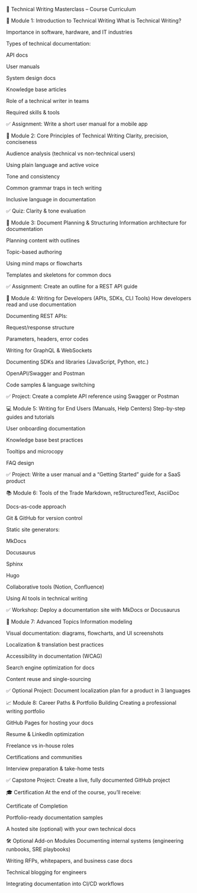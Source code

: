 🧠 Technical Writing Masterclass – Course Curriculum

🧱 Module 1: Introduction to Technical Writing
What is Technical Writing?

Importance in software, hardware, and IT industries

Types of technical documentation:

API docs

User manuals

System design docs

Knowledge base articles

Role of a technical writer in teams

Required skills & tools

✅ Assignment: Write a short user manual for a mobile app

🧰 Module 2: Core Principles of Technical Writing
Clarity, precision, conciseness

Audience analysis (technical vs non-technical users)

Using plain language and active voice

Tone and consistency

Common grammar traps in tech writing

Inclusive language in documentation

✅ Quiz: Clarity & tone evaluation

📐 Module 3: Document Planning & Structuring
Information architecture for documentation

Planning content with outlines

Topic-based authoring

Using mind maps or flowcharts

Templates and skeletons for common docs

✅ Assignment: Create an outline for a REST API guide

🧩 Module 4: Writing for Developers (APIs, SDKs, CLI Tools)
How developers read and use documentation

Documenting REST APIs:

Request/response structure

Parameters, headers, error codes

Writing for GraphQL & WebSockets

Documenting SDKs and libraries (JavaScript, Python, etc.)

OpenAPI/Swagger and Postman

Code samples & language switching

✅ Project: Create a complete API reference using Swagger or Postman

💻 Module 5: Writing for End Users (Manuals, Help Centers)
Step-by-step guides and tutorials

User onboarding documentation

Knowledge base best practices

Tooltips and microcopy

FAQ design

✅ Project: Write a user manual and a “Getting Started” guide for a SaaS product

📚 Module 6: Tools of the Trade
Markdown, reStructuredText, AsciiDoc

Docs-as-code approach

Git & GitHub for version control

Static site generators:

MkDocs

Docusaurus

Sphinx

Hugo

Collaborative tools (Notion, Confluence)

Using AI tools in technical writing

✅ Workshop: Deploy a documentation site with MkDocs or Docusaurus

🧠 Module 7: Advanced Topics
Information modeling

Visual documentation: diagrams, flowcharts, and UI screenshots

Localization & translation best practices

Accessibility in documentation (WCAG)

Search engine optimization for docs

Content reuse and single-sourcing

✅ Optional Project: Document localization plan for a product in 3 languages

📈 Module 8: Career Paths & Portfolio Building
Creating a professional writing portfolio

GitHub Pages for hosting your docs

Resume & LinkedIn optimization

Freelance vs in-house roles

Certifications and communities

Interview preparation & take-home tests

✅ Capstone Project: Create a live, fully documented GitHub project

🎓 Certification
At the end of the course, you’ll receive:

Certificate of Completion

Portfolio-ready documentation samples

A hosted site (optional) with your own technical docs

🛠️ Optional Add-on Modules
Documenting internal systems (engineering runbooks, SRE playbooks)

Writing RFPs, whitepapers, and business case docs

Technical blogging for engineers

Integrating documentation into CI/CD workflows
